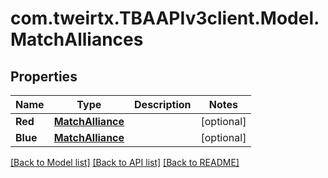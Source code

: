 
# com.tweirtx.TBAAPIv3client.Model.MatchAlliances

## Properties

Name | Type | Description | Notes
------------ | ------------- | ------------- | -------------
**Red** | [**MatchAlliance**](MatchAlliance.md) |  | [optional] 
**Blue** | [**MatchAlliance**](MatchAlliance.md) |  | [optional] 

[[Back to Model list]](../README.md#documentation-for-models)
[[Back to API list]](../README.md#documentation-for-api-endpoints)
[[Back to README]](../README.md)

